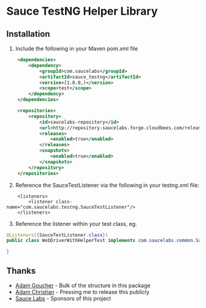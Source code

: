 Sauce TestNG Helper Library
============

Installation
-------------

 1. Include the following in your Maven pom.xml file

```xml
    <dependencies>
        <dependency>
            <groupId>com.saucelabs</groupId>
            <artifactId>sauce_testng</artifactId>
            <version>[1.0.0,)</version>
            <scope>test</scope>
        </dependency>
    </dependencies>

    <repositories>
        <repository>
            <id>saucelabs-repository</id>
            <url>http://repository-saucelabs.forge.cloudbees.com/release</url>
            <releases>
                <enabled>true</enabled>
            </releases>
            <snapshots>
                <enabled>true</enabled>
            </snapshots>
        </repository>
    </repositories>
```

2. Reference the SauceTestListener via the following in your testng.xml file:

```
    <listeners>
        <listener class-name="com.saucelabs.testng.SauceTestListener"/>
    </listeners>

```

3. Reference the listener within your test class, eg.

```java
@Listeners({SauceTestListener.class})
public class WebDriverWithHelperTest implements com.saucelabs.common.SauceSessionIdProvider, SauceAuthenticationProvider {

}
```
Thanks
------

  - [Adam Goucher][1] - Bulk of the structure in this package
  - [Adam Christian][2] - Pressing me to release this publicly
  - [Sauce Labs][3] - Sponsors of this project


  [1]: http://adam.goucher.ca/
  [2]: http://adamchristian.com/
  [3]: http://saucelabs.com
